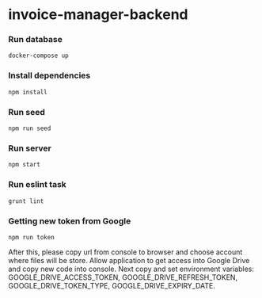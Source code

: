 # invoice-manager-backend

### Run database 
```
docker-compose up
```

### Install dependencies
```
npm install
```
### Run seed 
```
npm run seed
```
### Run server 
```
npm start
```



### Run eslint task
```
grunt lint
```


### Getting new token from Google 
 ```
 npm run token
 ```
 After this, please copy url from console to browser and choose account where files will be store. Allow application to get access into
 Google Drive and copy new code into console. Next copy and set environment variables: GOOGLE_DRIVE_ACCESS_TOKEN, GOOGLE_DRIVE_REFRESH_TOKEN,
GOOGLE_DRIVE_TOKEN_TYPE, GOOGLE_DRIVE_EXPIRY_DATE.
